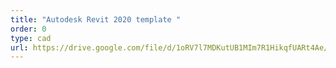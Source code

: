 ```yaml
---
title: "Autodesk Revit 2020 template "
order: 0
type: cad
url: https://drive.google.com/file/d/1oRV7l7MDKutUB1MIm7R1HikqfUARt4Ae/view?usp=sharing
---
```

